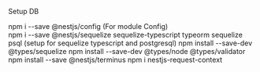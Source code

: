 Setup DB

npm i --save @nestjs/config  (For module Config)  
npm i --save @nestjs/sequelize sequelize-typescript typeorm sequelize psql (setup for sequelize typescript and postgresql)
npm install --save-dev @types/sequelize
npm install --save-dev @types/node @types/validator
npm install --save @nestjs/terminus
npm i nestjs-request-context